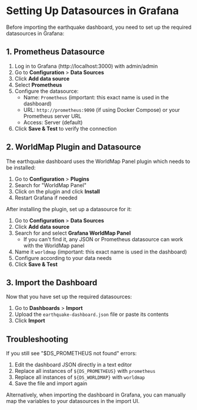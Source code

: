 # Setting Up Datasources in Grafana

Before importing the earthquake dashboard, you need to set up the required datasources in Grafana:

## 1. Prometheus Datasource

1. Log in to Grafana (http://localhost:3000) with admin/admin
2. Go to **Configuration** > **Data Sources**
3. Click **Add data source**
4. Select **Prometheus**
5. Configure the datasource:
   - Name: `Prometheus` (important: this exact name is used in the dashboard)
   - URL: `http://prometheus:9090` (if using Docker Compose) or your Prometheus server URL
   - Access: Server (default)
6. Click **Save & Test** to verify the connection

## 2. WorldMap Plugin and Datasource

The earthquake dashboard uses the WorldMap Panel plugin which needs to be installed:

1. Go to **Configuration** > **Plugins**
2. Search for "WorldMap Panel"
3. Click on the plugin and click **Install**
4. Restart Grafana if needed

After installing the plugin, set up a datasource for it:

1. Go to **Configuration** > **Data Sources**
2. Click **Add data source**
3. Search for and select **Grafana WorldMap Panel**
   - If you can't find it, any JSON or Prometheus datasource can work with the WorldMap panel
4. Name it `worldmap` (important: this exact name is used in the dashboard)
5. Configure according to your data needs
6. Click **Save & Test**

## 3. Import the Dashboard

Now that you have set up the required datasources:

1. Go to **Dashboards** > **Import**
2. Upload the `earthquake-dashboard.json` file or paste its contents
3. Click **Import**

## Troubleshooting

If you still see "$DS_PROMETHEUS not found" errors:

1. Edit the dashboard JSON directly in a text editor
2. Replace all instances of `${DS_PROMETHEUS}` with `prometheus`
3. Replace all instances of `${DS_WORLDMAP}` with `worldmap`
4. Save the file and import again

Alternatively, when importing the dashboard in Grafana, you can manually map the variables to your datasources in the import UI. 